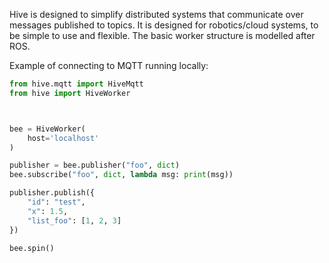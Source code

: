 Hive is designed to simplify distributed systems that communicate over messages published to topics. It is designed for
robotics/cloud systems, to be simple to use and flexible. The basic worker structure is modelled after ROS.

Example of connecting to MQTT running locally:

```python
from hive.mqtt import HiveMqtt
from hive import HiveWorker



bee = HiveWorker(
    host='localhost'
)

publisher = bee.publisher("foo", dict)
bee.subscribe("foo", dict, lambda msg: print(msg))

publisher.publish({
    "id": "test",
    "x": 1.5,
    "list_foo": [1, 2, 3]
})

bee.spin()
```

